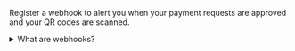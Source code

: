 Register a webhook to alert you when your payment requests are approved and your QR codes are scanned.

<details>
<summary>What are webhooks?</summary>
<div>

When changes happen to your payment request, events are triggered (for example: *Authorized*, *Terminated*, *Aborted*, *Cancelled*, *Expired*, and
[many more](https://developer.vippsmobilepay.com/docs/APIs/webhooks-api/events/)).

You can register to receive these events, which is useful for programming an appropriate and quick response.

The webhook will send a message to your web server at the URL you specify.

Here is an example HTTP POST:

[`POST:/webhooks/v1/webhooks`](https://developer.vippsmobilepay.com/api/webhooks/#tag/v1/paths/~1v1~1webhooks/post)

```json
{  
    "url": "https://example.com/mystore_website_backend",
    "events": ["epayments.payment.authorized.v1", "user.checked-in.v1"]
}
```

Use the `secret` to authenticate the message with HMAC. For examples, see
[Webhooks API: Request authentication](https://developer.vippsmobilepay.com/docs/APIs/webhooks-api/request-authentication/).

The [payload](https://developer.vippsmobilepay.com/docs/APIs/epayment-api/features/webhooks/) from this webhook will be in this form:

```json
{
    "msn": "123456",
    "reference": "24ab7cd6ef658155992",
    "pspReference": "1234567891",
    "name": "AUTHORIZED",
    "amount":
    {
        "currency": "NOK",
        "value": 35000
    },
    "timestamp": "2023-08-14T12:48:46.260Z",
    "idempotencyKey": "49ca711a9487112e1def",
    "success": true
}
```

The payload from the QR webhook will be in this form:

```json
{
    "customerToken": "wbA8ceVRKkoYiQAVELHeFCC3Sn5dtNCvvEtVPiOT77j6wx7uR965AG6Q+q0ATP4=",
    "merchantQrId": "d8b7d76d-49aa-48b8-90c6-38779372c163",
    "merchantSerialNumber": "12345",
    "initiatedAt": "2023-10-06T10:45:40.3061965Z"
}
```

</div>
</details>
